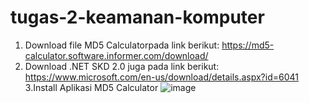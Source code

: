 # tugas-2-keamanan-komputer
1. Download file MD5 Calculatorpada link berikut:
https://md5-calculator.software.informer.com/download/
2. Download .NET SKD 2.0 juga pada link berikut:
https://www.microsoft.com/en-us/download/details.aspx?id=6041
3.Install Aplikasi MD5 Calculator
![image](https://github.com/user-attachments/assets/c285a6ce-eaf0-4fda-8271-23b1f9928a00)
